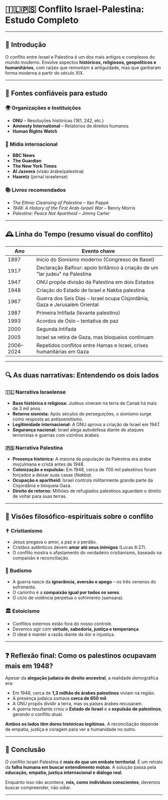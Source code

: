 # 🇮🇱🇵🇸 Conflito Israel-Palestina: Estudo Completo

---

## 📌 Introdução

O conflito entre Israel e Palestina é um dos mais antigos e complexos do mundo moderno. Envolve aspectos **históricos, religiosos, geopolíticos e humanitários**, com raízes que remontam à antiguidade, mas que ganharam forma moderna a partir do século XIX.

---

## 🧭 Fontes confiáveis para estudo

### 🌍 Organizações e Instituições
- **ONU** – Resoluções históricas (181, 242, etc.)
- **Amnesty International** – Relatórios de direitos humanos
- **Human Rights Watch**

### 📰 Mídia internacional
- **BBC News**
- **The Guardian**
- **The New York Times**
- **Al Jazeera** (visão árabe/palestina)
- **Haaretz** (jornal israelense)

### 📚 Livros recomendados
- *The Ethnic Cleansing of Palestine* – Ilan Pappé
- *1948: A History of the First Arab-Israeli War* – Benny Morris
- *Palestine: Peace Not Apartheid* – Jimmy Carter

---

## 🕰 Linha do Tempo (resumo visual do conflito)

| Ano        | Evento chave                                                                 |
|------------|-------------------------------------------------------------------------------|
| 1897       | Início do Sionismo moderno (Congresso de Basel)                              |
| 1917       | Declaração Balfour: apoio britânico à criação de um "lar judeu" na Palestina |
| 1947       | ONU propõe divisão da Palestina em dois Estados                              |
| 1948       | Criação do Estado de Israel e Nakba palestina                                |
| 1967       | Guerra dos Seis Dias – Israel ocupa Cisjordânia, Gaza e Jerusalém Oriental   |
| 1987       | Primeira Intifada (levante palestino)                                        |
| 1993       | Acordos de Oslo – tentativa de paz                                            |
| 2000       | Segunda Intifada                                                              |
| 2005       | Israel se retira de Gaza, mas bloqueios continuam                            |
| 2006–2024  | Repetidos conflitos entre Hamas e Israel, crises humanitárias em Gaza        |

---

## 🔍 As duas narrativas: Entendendo os dois lados

### 🇮🇱 Narrativa Israelense
- **Base histórica e religiosa:** Judeus viveram na terra de Canaã há mais de 3 mil anos.
- **Retorno sionista:** Após séculos de perseguições, o sionismo surge como resposta ao antissemitismo.
- **Legitimidade internacional:** A ONU aprova a criação de Israel em 1947.
- **Segurança nacional:** Israel alega autodefesa diante de ataques terroristas e guerras com vizinhos árabes.

### 🇵🇸 Narrativa Palestina
- **Presença histórica:** A maioria da população da Palestina era árabe muçulmana e cristã antes de 1948.
- **Colonização e expulsão:** Em 1948, cerca de 700 mil palestinos foram forçados a deixar suas casas (*Nakba*).
- **Ocupação e apartheid:** Israel controla militarmente grande parte da Cisjordânia e bloqueia Gaza.
- **Direito de retorno:** Milhões de refugiados palestinos aguardam o direito de voltar para suas terras.

---

## 🧘 Visões filosófico-espirituais sobre o conflito

### ✝️ Cristianismo
- Jesus pregava o amor, a paz e o perdão.
- Cristãos autênticos devem **amar até seus inimigos** (Lucas 6:27).
- O conflito mostra o afastamento do verdadeiro cristianismo, baseado na compaixão e reconciliação.

### 🪷 Budismo
- A guerra nasce da **ignorância, aversão e apego** – os três venenos do sofrimento.
- O caminho é a **compaixão igual por todos os seres**.
- O ciclo de violência perpetua o sofrimento (samsara).

### 🏛 Estoicismo
- Conflitos externos estão fora do nosso controle.
- Devemos agir com **virtude, sabedoria, justiça e temperança**.
- O ideal é manter a razão diante da dor e injustiça.

---

## ❓ Reflexão final: Como os palestinos ocupavam mais em 1948?

Apesar da **alegação judaica de direito ancestral**, a realidade demográfica era:

- Em 1948, cerca de **1,3 milhão de árabes palestinos** viviam na região.
- A presença judaica somava **cerca de 650 mil**.
- A ONU propôs dividir a terra, mas os países árabes recusaram.
- A guerra resultante criou o **Estado de Israel** e a **expulsão de palestinos**, gerando o conflito atual.

**Ambos os lados têm dores históricas legítimas.** A reconciliação depende de empatia, justiça e coragem para ver a humanidade no outro.

---

## 📎 Conclusão

O conflito Israel-Palestina é **mais do que um embate territorial**. É um retrato da **falha humana em buscar entendimento mútuo**. A solução passa pela **educação, empatia, justiça internacional e diálogo real**.

Enquanto isso não acontece, **nós, como indivíduos conscientes**, devemos buscar compreender, não odiar.

---
